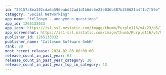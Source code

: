 ```yaml
---
id: "29157a8ea302cda6a596eabd22ad1d1b6dc6e23e036b387b350621a4f1b7f59e"
category: "Social Networking"
app_name: "tellonym - anonymous questions"
app_id: 1265133033
app_icon: https://is1-ssl.mzstatic.com/image/thumb/Purple116/v4/23/b6/1a/23b61a29-8141-2379-53f1-d7ab87a615f5/AppIcon-0-0-1x_U007emarketing-0-0-0-7-0-0-sRGB-0-0-0-GLES2_U002c0-512MB-85-220-0-0.png/1024x1024bb.png
app_screenshot: https://is1-ssl.mzstatic.com/image/thumb/Purple116/v4/99/de/4a/99de4a7c-fcbb-85ac-7744-edb15eb4dedf/efaf12f3-3910-41d5-bfc5-e631ee2f8950_ScreenShots_1.6.5.png/1284x2778bb.png
publisher_id: 1265133032
publisher_name: "Callosum Software GmbH"
rank: 80
most_recent_release: 2024-02-03 00:00:00
release_count_in_past_year: 63
release_count_in_past_year_category: 20
release_count_in_past_year_top_in_category: 43
---
```

